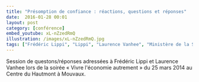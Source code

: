 ```yaml
---
title: "Présomption de confiance : réactions, questions et réponses"
date:  2016-01-28 00:01
layout: post
category: [conférence]
embed_youtube: xL-nZzedRmQ
illustration: /images/xL-nZzedRmQ.jpg
tags: ["Frédéric Lippi", "Lippi", "Laurence Vanhee", "Ministère de la Sécurité sociale belge"]
---
```



Session de questons/réponses adressées à Frédéric Lippi et Laurence Vanhee lors de la soirée « Vivre l'économie autrement » du 25 mars 2014 au Centre du Hautmont à Mouvaux.
